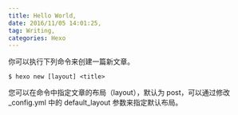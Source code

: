 ```yaml
---
title: Hello World,
date: 2016/11/05 14:01:25,
tag: Writing,
categories: Hexo
---
```


你可以执行下列命令来创建一篇新文章。
```
$ hexo new [layout] <title>
```
您可以在命令中指定文章的布局（layout），默认为 post，可以通过修改 _config.yml 中的 default_layout 参数来指定默认布局。
